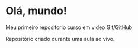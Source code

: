 # Olá, mundo!
 Meu primeiro repositorio curso em video Git/GitHub

Repositório criado durante uma aula ao vivo.